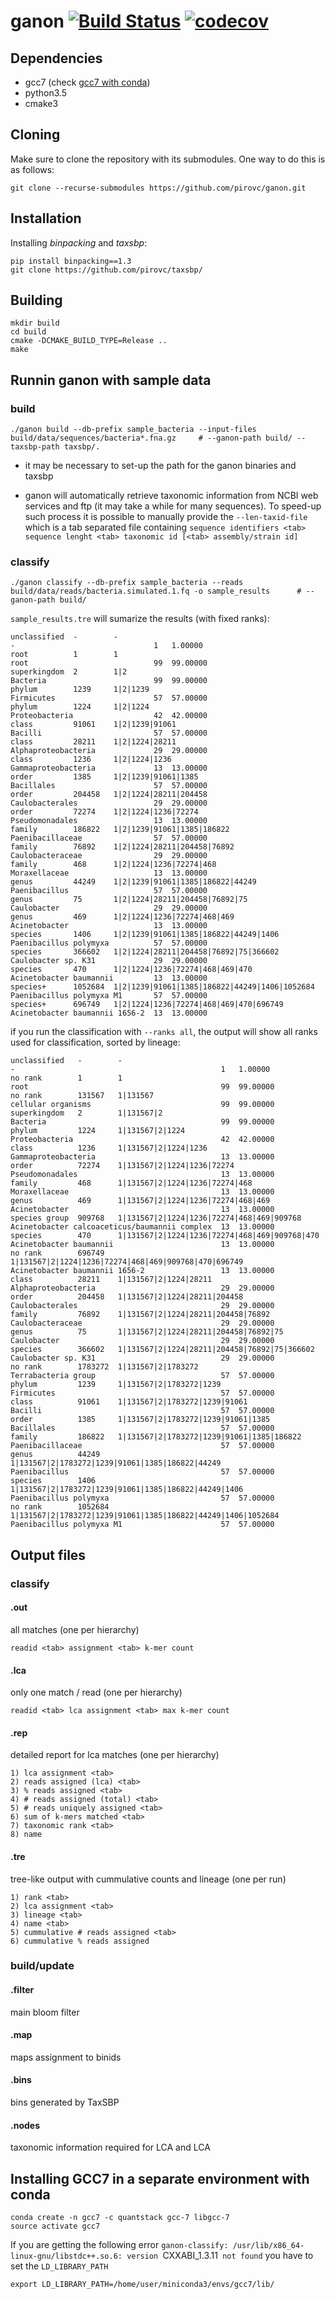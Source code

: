 # ganon [![Build Status](https://travis-ci.org/pirovc/ganon.svg?branch=master)](https://travis-ci.org/pirovc/ganon) [![codecov](https://codecov.io/gh/pirovc/ganon/branch/master/graph/badge.svg)](https://codecov.io/gh/pirovc/ganon)


## Dependencies

- gcc7 (check [gcc7 with conda](#installing-gcc7-in-a-separate-environment-with-conda))
- python3.5
- cmake3

## Cloning

Make sure to clone the repository with its submodules. One way to do this is as follows:

```shh
git clone --recurse-submodules https://github.com/pirovc/ganon.git
```

## Installation

Installing *binpacking* and *taxsbp*:

```shh
pip install binpacking==1.3
git clone https://github.com/pirovc/taxsbp/
```

## Building
	
```shh
mkdir build
cd build
cmake -DCMAKE_BUILD_TYPE=Release ..
make
```

## Runnin ganon with sample data

### build

```shh
./ganon build --db-prefix sample_bacteria --input-files build/data/sequences/bacteria*.fna.gz     # --ganon-path build/ --taxsbp-path taxsbp/.
```

* it may be necessary to set-up the path for the ganon binaries and taxsbp

* ganon will automatically retrieve taxonomic information from NCBI web services and ftp (it may take a while for many sequences). To speed-up such process it is possible to manually provide the `--len-taxid-file` which is a tab separated file containing `sequence identifiers <tab> sequence lenght <tab> taxonomic id [<tab> assembly/strain id]`

### classify

```shh
./ganon classify --db-prefix sample_bacteria --reads build/data/reads/bacteria.simulated.1.fq -o sample_results      # --ganon-path build/
```

`sample_results.tre` will sumarize the results (with fixed ranks):

```
unclassified  -        -                                              -                               1   1.00000
root          1        1                                              root                            99  99.00000
superkingdom  2        1|2                                            Bacteria                        99  99.00000
phylum        1239     1|2|1239                                       Firmicutes                      57  57.00000
phylum        1224     1|2|1224                                       Proteobacteria                  42  42.00000
class         91061    1|2|1239|91061                                 Bacilli                         57  57.00000
class         28211    1|2|1224|28211                                 Alphaproteobacteria             29  29.00000
class         1236     1|2|1224|1236                                  Gammaproteobacteria             13  13.00000
order         1385     1|2|1239|91061|1385                            Bacillales                      57  57.00000
order         204458   1|2|1224|28211|204458                          Caulobacterales                 29  29.00000
order         72274    1|2|1224|1236|72274                            Pseudomonadales                 13  13.00000
family        186822   1|2|1239|91061|1385|186822                     Paenibacillaceae                57  57.00000
family        76892    1|2|1224|28211|204458|76892                    Caulobacteraceae                29  29.00000
family        468      1|2|1224|1236|72274|468                        Moraxellaceae                   13  13.00000
genus         44249    1|2|1239|91061|1385|186822|44249               Paenibacillus                   57  57.00000
genus         75       1|2|1224|28211|204458|76892|75                 Caulobacter                     29  29.00000
genus         469      1|2|1224|1236|72274|468|469                    Acinetobacter                   13  13.00000
species       1406     1|2|1239|91061|1385|186822|44249|1406          Paenibacillus polymyxa          57  57.00000
species       366602   1|2|1224|28211|204458|76892|75|366602          Caulobacter sp. K31             29  29.00000
species       470      1|2|1224|1236|72274|468|469|470                Acinetobacter baumannii         13  13.00000
species+      1052684  1|2|1239|91061|1385|186822|44249|1406|1052684  Paenibacillus polymyxa M1       57  57.00000
species+      696749   1|2|1224|1236|72274|468|469|470|696749         Acinetobacter baumannii 1656-2  13  13.00000
```

if you run the classification with `--ranks all`, the output will show all ranks used for classification, sorted by lineage:

```
unclassified   -        -                                                             -                                              1   1.00000
no rank        1        1                                                             root                                           99  99.00000
no rank        131567   1|131567                                                      cellular organisms                             99  99.00000
superkingdom   2        1|131567|2                                                    Bacteria                                       99  99.00000
phylum         1224     1|131567|2|1224                                               Proteobacteria                                 42  42.00000
class          1236     1|131567|2|1224|1236                                          Gammaproteobacteria                            13  13.00000
order          72274    1|131567|2|1224|1236|72274                                    Pseudomonadales                                13  13.00000
family         468      1|131567|2|1224|1236|72274|468                                Moraxellaceae                                  13  13.00000
genus          469      1|131567|2|1224|1236|72274|468|469                            Acinetobacter                                  13  13.00000
species group  909768   1|131567|2|1224|1236|72274|468|469|909768                     Acinetobacter calcoaceticus/baumannii complex  13  13.00000
species        470      1|131567|2|1224|1236|72274|468|469|909768|470                 Acinetobacter baumannii                        13  13.00000
no rank        696749   1|131567|2|1224|1236|72274|468|469|909768|470|696749          Acinetobacter baumannii 1656-2                 13  13.00000
class          28211    1|131567|2|1224|28211                                         Alphaproteobacteria                            29  29.00000
order          204458   1|131567|2|1224|28211|204458                                  Caulobacterales                                29  29.00000
family         76892    1|131567|2|1224|28211|204458|76892                            Caulobacteraceae                               29  29.00000
genus          75       1|131567|2|1224|28211|204458|76892|75                         Caulobacter                                    29  29.00000
species        366602   1|131567|2|1224|28211|204458|76892|75|366602                  Caulobacter sp. K31                            29  29.00000
no rank        1783272  1|131567|2|1783272                                            Terrabacteria group                            57  57.00000
phylum         1239     1|131567|2|1783272|1239                                       Firmicutes                                     57  57.00000
class          91061    1|131567|2|1783272|1239|91061                                 Bacilli                                        57  57.00000
order          1385     1|131567|2|1783272|1239|91061|1385                            Bacillales                                     57  57.00000
family         186822   1|131567|2|1783272|1239|91061|1385|186822                     Paenibacillaceae                               57  57.00000
genus          44249    1|131567|2|1783272|1239|91061|1385|186822|44249               Paenibacillus                                  57  57.00000
species        1406     1|131567|2|1783272|1239|91061|1385|186822|44249|1406          Paenibacillus polymyxa                         57  57.00000
no rank        1052684  1|131567|2|1783272|1239|91061|1385|186822|44249|1406|1052684  Paenibacillus polymyxa M1                      57  57.00000
```

## Output files

### classify

#### .out

all matches (one per hierarchy)

	readid <tab> assignment <tab> k-mer count

#### .lca

only one match / read (one per hierarchy)
	
	readid <tab> lca assignment <tab> max k-mer count

#### .rep

detailed report for lca matches (one per hierarchy)
	
	1) lca assignment <tab>
	2) reads assigned (lca) <tab>
	3) % reads assigned <tab>
	4) # reads assigned (total) <tab>
	5) # reads uniquely assigned <tab>
	6) sum of k-mers matched <tab>
	7) taxonomic rank <tab>
	8) name

#### .tre

tree-like output with cummulative counts and lineage (one per run)
	
	1) rank <tab>
	2) lca assignment <tab>
	3) lineage <tab>
	4) name <tab>
	5) cummulative # reads assigned <tab>
	6) cummulative % reads assigned

### build/update

#### .filter
main bloom filter
#### .map
maps assignment to binids
#### .bins
bins generated by TaxSBP
#### .nodes
taxonomic information required for LCA and LCA

## Installing GCC7 in a separate environment with conda

```shh
conda create -n gcc7 -c quantstack gcc-7 libgcc-7
source activate gcc7
```

If you are getting the following error `ganon-classify: /usr/lib/x86_64-linux-gnu/libstdc++.so.6: version `CXXABI_1.3.11` not found` you have to set the `LD_LIBRARY_PATH`


```shh
export LD_LIBRARY_PATH=/home/user/miniconda3/envs/gcc7/lib/
```